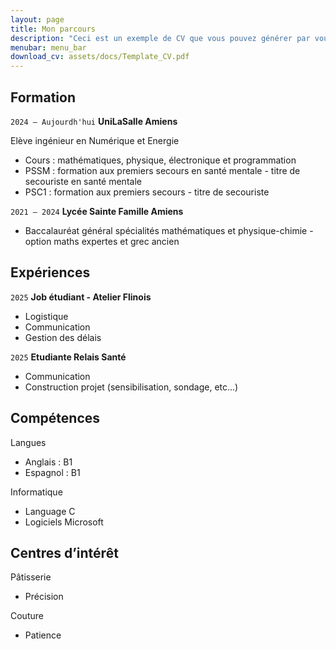 ```yaml
---
layout: page
title: Mon parcours
description: "Ceci est un exemple de CV que vous pouvez générer par vous-même"
menubar: menu_bar
download_cv: assets/docs/Template_CV.pdf
---
```


## Formation 
`2024 – Aujourdh'hui`
**UniLaSalle Amiens**

Elève ingénieur en Numérique et Energie
* Cours : mathématiques, physique, électronique et programmation
* PSSM : formation aux premiers secours en santé mentale - titre de secouriste en santé mentale
* PSC1 : formation aux premiers secours - titre de secouriste

`2021 – 2024`
**Lycée Sainte Famille Amiens** 
* Baccalauréat général spécialités mathématiques et physique-chimie - option maths expertes et grec ancien


## Expériences

`2025` **Job étudiant - Atelier Flinois**

* Logistique
* Communication
* Gestion des délais


`2025` **Etudiante Relais Santé**

* Communication
* Construction projet (sensibilisation, sondage, etc...)


## Compétences

Langues
* Anglais : B1
* Espagnol : B1

Informatique
* Language C
* Logiciels Microsoft

## Centres d’intérêt

Pâtisserie
* Précision

Couture
* Patience
